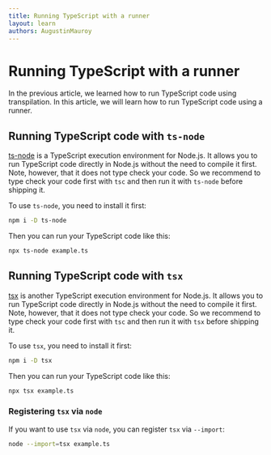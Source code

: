 ```yaml
---
title: Running TypeScript with a runner
layout: learn
authors: AugustinMauroy
---
```


# Running TypeScript with a runner

In the previous article, we learned how to run TypeScript code using transpilation. In this article, we will learn how to run TypeScript code using a runner.

## Running TypeScript code with `ts-node`

[ts-node](https://typestrong.org/ts-node/) is a TypeScript execution environment for Node.js. It allows you to run TypeScript code directly in Node.js without the need to compile it first. Note, however, that it does not type check your code. So we recommend to type check your code first with `tsc` and then run it with `ts-node` before shipping it.

To use `ts-node`, you need to install it first:

```bash
npm i -D ts-node
```

Then you can run your TypeScript code like this:

```bash
npx ts-node example.ts
```

## Running TypeScript code with `tsx`

[tsx](https://tsx.is/) is another TypeScript execution environment for Node.js. It allows you to run TypeScript code directly in Node.js without the need to compile it first. Note, however, that it does not type check your code. So we recommend to type check your code first with `tsc` and then run it with `tsx` before shipping it.

To use `tsx`, you need to install it first:

```bash
npm i -D tsx
```

Then you can run your TypeScript code like this:

```bash
npx tsx example.ts
```

### Registering `tsx` via `node`

If you want to use `tsx` via `node`, you can register `tsx` via `--import`:

```bash
node --import=tsx example.ts
```
